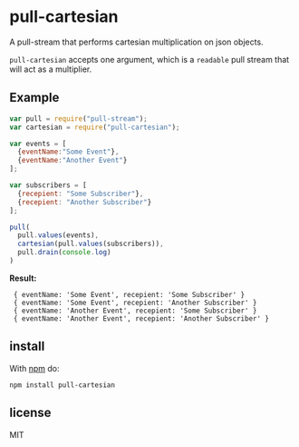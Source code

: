 # pull-cartesian

A pull-stream that performs cartesian multiplication on json objects.

`pull-cartesian` accepts one argument, which is a `readable` pull stream that will act as a multiplier.

## Example

```js
var pull = require("pull-stream");
var cartesian = require("pull-cartesian");

var events = [
  {eventName:"Some Event"},
  {eventName:"Another Event"}
];

var subscribers = [
  {recepient: "Some Subscriber"},
  {recepient: "Another Subscriber"}
];

pull(
  pull.values(events),
  cartesian(pull.values(subscribers)),
  pull.drain(console.log)
)
```

**Result:**

```
 { eventName: 'Some Event', recepient: 'Some Subscriber' }
 { eventName: 'Some Event', recepient: 'Another Subscriber' }
 { eventName: 'Another Event', recepient: 'Some Subscriber' }
 { eventName: 'Another Event', recepient: 'Another Subscriber' }
```

## install

With [npm](https://npmjs.org) do:

```
npm install pull-cartesian
```

## license

MIT